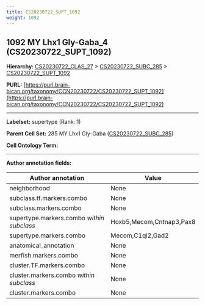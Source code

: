 ```yaml
---
title: CS20230722_SUPT_1092
weight: 1092
---
```

## 1092 MY Lhx1 Gly-Gaba_4 (CS20230722_SUPT_1092)
<b>Hierarchy: </b>
[CS20230722_CLAS_27](../CS20230722_CLAS_27) >
[CS20230722_SUBC_285](../CS20230722_SUBC_285) >
[CS20230722_SUPT_1092](../CS20230722_SUPT_1092)

**PURL:** [https://purl.brain-bican.org/taxonomy/CCN20230722/CS20230722_SUPT_1092](https://purl.brain-bican.org/taxonomy/CCN20230722/CS20230722_SUPT_1092)

---


**Labelset:** supertype (Rank: 1)

**Parent Cell Set:** 285 MY Lhx1 Gly-Gaba ([CS20230722_SUBC_285](../CS20230722_SUBC_285))



**Cell Ontology Term:** 

[MARKER GENES.]: #


---

[TRANSFERRED ANNOTATIONS.]: #


[AUTHOR ANNOTATION FIELDS.]: #


**Author annotation fields:**

| Author annotation | Value |
|-------------------|-------|
|neighborhood|None|
|subclass.tf.markers.combo|None|
|subclass.markers.combo|None|
|supertype.markers.combo _within subclass_|Hoxb5,Mecom,Cntnap3,Pax8|
|supertype.markers.combo|Mecom,C1ql2,Gad2|
|anatomical_annotation|None|
|merfish.markers.combo|None|
|cluster.TF.markers.combo|None|
|cluster.markers.combo _within subclass_|None|
|cluster.markers.combo|None|
